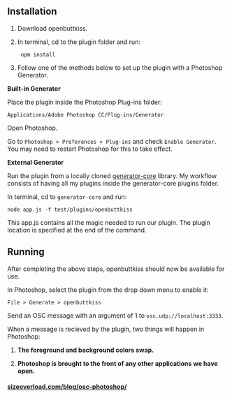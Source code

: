 ## Installation

1. Download openbuttkiss.

1. In terminal, cd to the plugin folder and run:

        npm install

1. Follow one of the methods below to set up the plugin with a Photoshop Generator.

**Built-in Generator**

Place the plugin inside the Photoshop Plug-ins folder:

    Applications/Adobe Photoshop CC/Plug-ins/Generator

Open Photoshop.

Go to `Photoshop > Preferences > Plug-ins` and check `Enable Generator`. You may need to restart Photoshop for this to take effect.

**External Generator**

Run the plugin from a locally cloned [generator-core](https://github.com/adobe-photoshop/generator-core) library. My workflow consists of having all my plugins inside the generator-core plugins folder.

In terminal, cd to `generator-core` and run:

    node app.js -f test/plugins/openbuttkiss

This app.js contains all the magic needed to run our plugin. The plugin location is specified at the end of the command.

## Running

After completing the above steps, openbuttkiss should now be available for use.

In Photoshop, select the plugin from the drop down menu to enable it:

    File > Generate > openbuttkiss

Send an OSC message with an argument of 1 to `osc.udp://localhost:3333`.

When a message is recieved by the plugin, two things will happen in Photoshop:

1. **The foreground and background colors swap.**

1. **Photoshop is brought to the front of any other applications we have open.**

#### [sizeoverload.com/blog/osc-photoshop/](http://sizeoverload.com/blog/osc-photoshop/)

